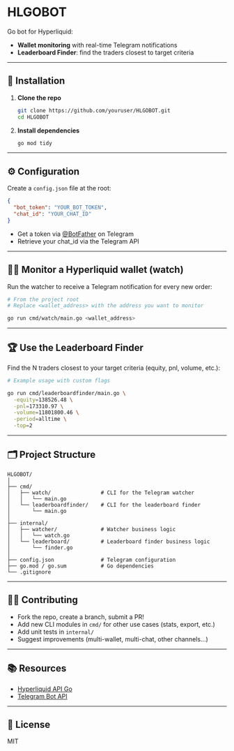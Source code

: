 # HLGOBOT

Go bot for Hyperliquid:
- **Wallet monitoring** with real-time Telegram notifications
- **Leaderboard Finder**: find the traders closest to target criteria

---

## 🚀 Installation

1. **Clone the repo**
   ```sh
   git clone https://github.com/youruser/HLGOBOT.git
   cd HLGOBOT
   ```
2. **Install dependencies**
   ```sh
   go mod tidy
   ```

---

## ⚙️ Configuration

Create a `config.json` file at the root:
```json
{
  "bot_token": "YOUR_BOT_TOKEN",
  "chat_id": "YOUR_CHAT_ID"
}
```
- Get a token via [@BotFather](https://t.me/BotFather) on Telegram
- Retrieve your chat_id via the Telegram API

---

## 🕵️‍♂️ Monitor a Hyperliquid wallet (watch)

Run the watcher to receive a Telegram notification for every new order:
```sh
# From the project root
# Replace <wallet_address> with the address you want to monitor

go run cmd/watch/main.go <wallet_address>
```

---

## 🏆 Use the Leaderboard Finder

Find the N traders closest to your target criteria (equity, pnl, volume, etc.):
```sh
# Example usage with custom flags

go run cmd/leaderboardfinder/main.go \
  -equity=138526.48 \
  -pnl=173310.97 \
  -volume=11801800.46 \
  -period=alltime \
  -top=2
```

---

## 🗂️ Project Structure

```
HLGOBOT/
│
├── cmd/
│   ├── watch/                # CLI for the Telegram watcher
│   │   └── main.go
│   └── leaderboardfinder/    # CLI for the leaderboard finder
│       └── main.go
│
├── internal/
│   ├── watcher/              # Watcher business logic
│   │   └── watch.go
│   └── leaderboard/          # Leaderboard finder business logic
│       └── finder.go
│
├── config.json               # Telegram configuration
├── go.mod / go.sum           # Go dependencies
└── .gitignore
```

---

## 👩‍💻 Contributing

- Fork the repo, create a branch, submit a PR!
- Add new CLI modules in `cmd/` for other use cases (stats, export, etc.)
- Add unit tests in `internal/`
- Suggest improvements (multi-wallet, multi-chat, other channels...)

---

## 📚 Resources
- [Hyperliquid API Go](https://pkg.go.dev/github.com/cordilleradev/hyperliquid-go)
- [Telegram Bot API](https://core.telegram.org/bots/api)

---

## 📝 License
MIT 